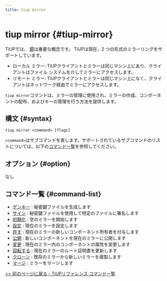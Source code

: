 ```yaml
---
title: tiup mirror
---
```


# tiup mirror {#tiup-mirror}

TiUPでは、 [鏡](/tiup/tiup-mirror-reference.md)は重要な概念です。 TiUPは現在、2 つの形式のミラーリングをサポートしています。

-   ローカル ミラー: TiUPクライアントとミラーは同じマシン上にあり、クライアントはファイル システムを介してミラーにアクセスします。
-   リモート ミラー: TiUPクライアントとミラーは同じマシン上になく、クライアントはネットワーク経由でミラーにアクセスします。

`tiup mirror`コマンドは、ミラーの管理に使用され、ミラーの作成、コンポーネントの配布、およびキーの管理を行う方法を提供します。

## 構文 {#syntax}

```shell
tiup mirror <command> [flags]
```

`<command>`はサブコマンドを表します。サポートされているサブコマンドのリストについては、以下の[コマンド一覧](#command-list)を参照してください。

## オプション {#option}

なし

## コマンド一覧 {#command-list}

-   [ゲンキー](/tiup/tiup-command-mirror-genkey.md) : 秘密鍵ファイルを生成します
-   [サイン](/tiup/tiup-command-mirror-sign.md) : 秘密鍵ファイルを使用して特定のファイルに署名します
-   [初期化](/tiup/tiup-command-mirror-init.md) : 空のミラーを開始します
-   [設定](/tiup/tiup-command-mirror-set.md) : 現在のミラーを設定します
-   [許す](/tiup/tiup-command-mirror-grant.md) : 現在のミラーの新しいコンポーネント所有者を付与します
-   [公開](/tiup/tiup-command-mirror-publish.md) : 新しいコンポーネントを現在のミラーに公開します
-   [変更](/tiup/tiup-command-mirror-modify.md) : 現在のミラー内のコンポーネントの属性を変更します
-   [回転する](/tiup/tiup-command-mirror-rotate.md) : 現在のミラーのルート証明書を更新します
-   [クローン](/tiup/tiup-command-mirror-clone.md) : 既存のミラーから新しいミラーを複製します
-   [マージ](/tiup/tiup-command-mirror-merge.md) : ミラーをマージします

[&lt;&lt; 前のページに戻る - TiUPリファレンス コマンド一覧](/tiup/tiup-reference.md#command-list)
